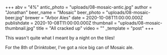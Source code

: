+++
abv = "4%"
antic_photo = "uploads/08-mosaic-antic.jpg"
author = "Jonathan"
beer_name = "Mosaic"
beer_photo = "uploads/08-mosaic-beer.jpg"
brewer = "Arbor Ales"
date = 2020-10-08T11:00:00.000Z
publishdate = 2020-10-08T11:00:00.000Z
thumbnail = "uploads/08-mosaic-thumbnail.jpg"
title = "All cracked up"
video = ""
_template = "post"
+++

This wasn't quite what I meant by a night on the tiles!

For the 8th of Drinktober, I've got a nice big can of Mosaic ale.

